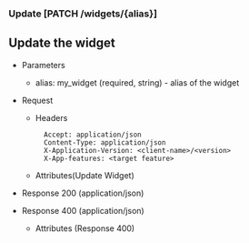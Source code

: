 ### Update [PATCH /widgets/{alias}]

## **Update the widget**

+ Parameters
    + alias: my_widget (required, string) - alias of the widget


+ Request
    + Headers

            Accept: application/json
            Content-Type: application/json
            X-Application-Version: <client-name>/<version>
            X-App-features: <target feature>
          
    + Attributes(Update Widget)

+ Response 200 (application/json)
    
+ Response 400 (application/json)
              
    + Attributes (Response 400)

<!-- include(../error_responses.md) -->
